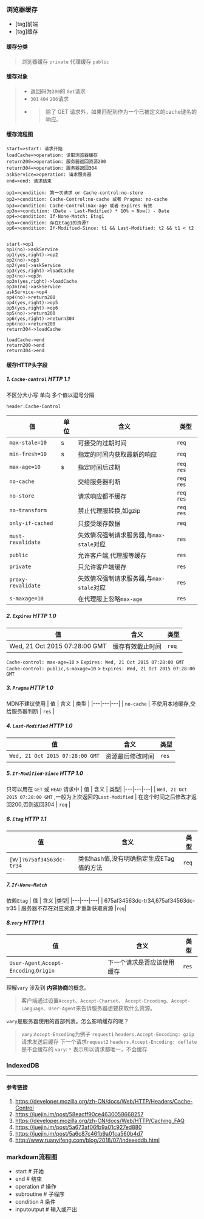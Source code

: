 ### 浏览器缓存
- [tag]前端 
- [tag]缓存

#### 缓存分类
> 浏览器缓存 `private`
> 代理缓存 `public`

#### 缓存对象
> * 返回码为`200`的 `Get`请求
> * `301` `404` `206`请求
> * > 除了 GET 请求外，如果匹配到作为一个已被定义的cache键名的响应。

#### 缓存流程图

``` flow
start=>start: 请求开始
loadCache=>operation: 读取浏览器缓存
return200=>operation: 服务器返回资源200
return304=>operation: 服务器返回304
askService=>operation: 请求服务器
end=>end: 请求结束

op1=>condition: 第一次请求 or Cache-control:no-store
op2=>condition: Cache-Control:no-cache 或者 Pragma: no-cache
op3=>condition: Cache-Control:max-age 或者 Expires 有效
op3n=>condition: (Date - Last-Modified) * 10% > Now() - Date
op4=>condition: If-None-Match: Etag1
op5=>condition: 存在Etag1的资源?
op6=>condition: If-Modified-Since: t1 && Last-Modified: t2 && t1 < t2


start->op1
op1(no)->askService
op1(yes,right)->op2
op2(no)->op3
op2(yes)->askService
op3(yes,right)->loadCache
op3(no)->op3n
op3n(yes,right)->loadCache
op3n(no)->askService
askService->op4
op4(no)->return200
op4(yes,right)->op5
op5(yes,right)->op6
op5(no)->return200
op6(yes,right)->return304
op6(no)->return200
return304->loadCache

loadCache->end
return200->end
return304->end
```

#### 缓存HTTP头字段
##### 1. `Cache-control` HTTP 1.1
不区分大小写 单向 多个值以逗号分隔

```
header.Cache-Control
```
| 值  | 单位  | 含义 | 类型|
|---|---|---|---|
|`max-stale=10`| s | 可接受的过期时间 | `req`|
|`min-fresh=10`| s | 指定的时间内获取最新的响应 | `req`|
|`max-age=10`  | s | 指定时间后过期 | `req` `res`|
|`no-cache`    |   | 交给服务器判断  | `req` `res` |
|`no-store`    |   | 请求响应都不缓存| `req` `res`|
|`no-transform`|   | 禁止代理服转换,如gzip| `req` `res`| 
|`only-if-cached`| | 只接受缓存数据| `req`|
|`must-revalidate`| | 失效情况强制请求服务器,与`max-stale`对应 | `res` |
|`public`| | 允许客户端,代理服等缓存 | `res` |
|`private`| | 只允许客户端缓存 |`res` |
|`proxy-revalidate`| | 失效情况强制请求服务器,与`max-stale`对应 | `res` |
|`s-maxage=10`| | 在代理服上忽略`max-age`| `res`|

##### 2. `Expires` HTTP 1.0
|  值 |  含义 | 类型|
|---|---|---|
|  Wed, 21 Oct 2015 07:28:00 GMT |  缓存有效截止时间 | `req`|

`Cache-control: max-age=10` > `Expires: Wed, 21 Oct 2015 07:28:00 GMT`
`Cache-control: public,s-maxage=10` > `Expires: Wed, 21 Oct 2015 07:28:00 GMT`

##### 3. `Pragma` HTTP 1.0
MDN不建议使用
|  值 |  含义  | 类型 |
|---|---|---|
|  `no-cache` | 不使用本地缓存,交给服务器判断  | `res` |

##### 4. `Last-Modified` HTTP 1.0
|  值 |  含义 | 类型 |
|---|---|---|
|  `Wed, 21 Oct 2015 07:28:00 GMT` | 资源最后修改时间  | `res`|

##### 5. `If-Modified-Since` HTTP 1.0
只可以用在 `GET` 或 `HEAD` 请求中
|  值 | 含义  | 类型|
|---|---|---|
| `Wed, 21 Oct 2015 07:28:00 GMT` ,一般为上次返回的`Last-Modified` |  在这个时间之后修改才返回200,否则返回304 | `req` |

##### 6. `Etag` HTTP 1.1
|  值 | 含义  |类型|
|---|---|---|
| `[W/]?675af34563dc-tr34`  | 类似hash值,没有明确指定生成ETag值的方法  |`req`|
##### 7. `If-None-Match`
依赖`Etag`
| 值  | 含义  |类型|
|---|---|---|
| 675af34563dc-tr34,675af34563dc-tr35  |  服务器不存在对应资源,才重新获取资源 |`req`|

##### 8.`very` HTTP1.1
|  值 | 含义  | 类型|
|---|---|---|
|  `User-Agent`,`Accept-Encoding`,`Origin` |  下一个请求是否应该使用缓存 |`res`|

理解`vary` 涉及到 **内容协商**的概念。
> 客户端通过设置`Accept`、`Accept-Charset`、 `Accept-Encoding`、`Accept-Language`、`User-Agent`来告诉服务器想要获取什么资源。

`vary`是服务器使用的首部列表。怎么影响缓存的呢？
> `vary`:`Accept-Encoding`为例子
> `request1` `headers.Accept-Encoding: gzip` 请求发送后缓存
> 下一个请求`request2` `headers.Accept-Encoding: deflate` 是不会缓存的
> `vary`: `*` 表示所以请求都唯一，不会缓存

### IndexedDB


---

#### 参考链接
1. https://developer.mozilla.org/zh-CN/docs/Web/HTTP/Headers/Cache-Control
2. https://juejin.im/post/58eacff90ce4630058668257
3. https://developer.mozilla.org/zh-CN/docs/Web/HTTP/Caching_FAQ
4. https://juejin.im/post/5a673af06fb9a01c927ed880
5. https://juejin.im/post/5a6c87c46fb9a01ca560b4d7
6. http://www.ruanyifeng.com/blog/2018/07/indexeddb.html





### markdown流程图
- start # 开始
- end # 结束
- operation # 操作
- subroutine # 子程序
- condition # 条件
- inputoutput # 输入或产出